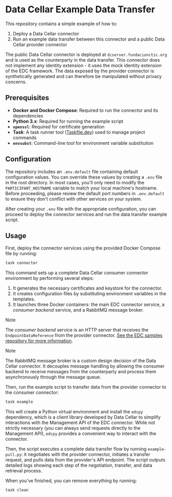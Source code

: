 # Data Cellar Example Data Transfer

This repository contains a simple example of how to:

1. Deploy a Data Cellar connector
2. Run an example data transfer between this connector and a public Data Cellar provider connector

The public Data Cellar connector is deployed at `dcserver.fundacionctic.org` and is used as the counterparty in the data transfer. This connector does not implement any identity extension - it uses the mock identity extension of the EDC framework. The data exposed by the provider connector is synthetically generated and can therefore be manipulated without privacy concerns.

## Prerequisites

- **Docker and Docker Compose**: Required to run the connector and its dependencies
- **Python 3.x**: Required for running the example script
- **`openssl`**: Required for certificate generation
- **Task**: A task runner tool ([Taskfile.dev](https://taskfile.dev)) used to manage project commands
- **`envsubst`**: Command-line tool for environment variable substitution

## Configuration

The repository includes an `.env.default` file containing default configuration values. You can override these values by creating a `.env` file in the root directory. In most cases, you'll only need to modify the `PARTICIPANT_HOSTNAME` variable to match your local machine's hostname. Before proceeding, please review the default port numbers in `.env.default` to ensure they don't conflict with other services on your system.

After creating your `.env` file with the appropriate configuration, you can proceed to deploy the connector services and run the data transfer example script.

## Usage

First, deploy the connector services using the provided Docker Compose file by running:

```bash
task connector
```

This command sets up a complete Data Cellar consumer connector environment by performing several steps:

1. It generates the necessary certificates and keystore for the connector.
2. It creates configuration files by substituting environment variables in the templates.
3. It launches three Docker containers: the main EDC connector service, a _consumer backend_ service, and a RabbitMQ message broker.

> [!NOTE]
> The _consumer backend_ service is an HTTP server that receives the `EndpointDataReference` from the provider connector. [See the EDC samples repository for more information](https://github.com/eclipse-edc/Samples/blob/90c18cb9c1a0ecc09a6df273ce961f234a3c6153/transfer/transfer-02-consumer-pull/README.md).

> [!NOTE]
> The RabbitMQ message broker is a custom design decision of the Data Cellar connector. It decouples message handling by allowing the consumer backend to receive messages from the counterparty and process them asynchronously through the message queue.

Then, run the example script to transfer data from the provider connector to the consumer connector:

```bash
task example
```

This will create a Python virtual environment and install the `edcpy` dependency, which is a client library developed by Data Cellar to simplify interactions with the Management API of the EDC connector. While not strictly necessary (you can always send requests directly to the Management API), `edcpy` provides a convenient way to interact with the connector.

Then, the script executes a complete data transfer flow by running `example-pull.py`: it negotiates with the provider connector, initiates a transfer request, and pulls data from the provider's API endpoint. The script outputs detailed logs showing each step of the negotiation, transfer, and data retrieval process.

When you've finished, you can remove everything by running:

```bash
task clean
```
